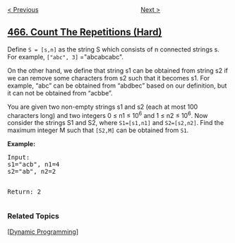 <!--|This file generated by command(leetcode description); DO NOT EDIT.    |-->
<!--+----------------------------------------------------------------------+-->
<!--|@author    openset <openset.wang@gmail.com>                           |-->
<!--|@link      https://github.com/openset                                 |-->
<!--|@home      https://github.com/openset/leetcode                        |-->
<!--+----------------------------------------------------------------------+-->

[< Previous](../optimal-account-balancing "Optimal Account Balancing")
　　　　　　　　　　　　　　　　
[Next >](../unique-substrings-in-wraparound-string "Unique Substrings in Wraparound String")

## [466. Count The Repetitions (Hard)](https://leetcode.com/problems/count-the-repetitions "统计重复个数")

<p>Define <code>S = [s,n]</code> as the string S which consists of n connected strings s. For example, <code>["abc", 3]</code> ="abcabcabc". </p>
<p>On the other hand, we define that string s1 can be obtained from string s2 if we can remove some characters from s2 such that it becomes s1. For example, “abc”  can be obtained from “abdbec” based on our definition, but it can not be obtained from “acbbe”.</p>
<p>You are given two non-empty strings s1 and s2 (each at most 100 characters long) and two integers 0 &le; n1 &le; 10<sup>6</sup> and 1 &le; n2 &le; 10<sup>6</sup>. Now consider the strings S1 and S2, where <code>S1=[s1,n1]</code> and <code>S2=[s2,n2]</code>. Find the maximum integer M such that <code>[S2,M]</code> can be obtained from <code>S1</code>.</p>

<p><b>Example:</b>
<pre>
Input:
s1="acb", n1=4
s2="ab", n2=2

Return:
2
</pre>
</p>

### Related Topics
  [[Dynamic Programming](../../tag/dynamic-programming/README.md)]

